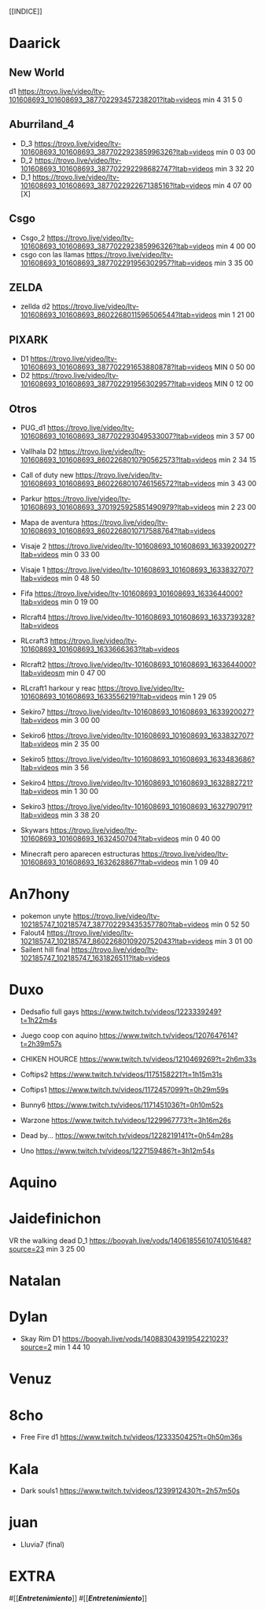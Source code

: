 [[INDICE]]
# Daarick
##  New World
d1 https://trovo.live/video/ltv-101608693_101608693_387702293457238201?ltab=videos min 4 31 5
0

## Aburriland_4 
- D_3 https://trovo.live/video/ltv-101608693_101608693_387702292385996326?ltab=videos min   0 03 00
- D_2 https://trovo.live/video/ltv-101608693_101608693_387702292298682747?ltab=videos min   3 32 20
- D_1 https://trovo.live/video/ltv-101608693_101608693_387702292267138516?ltab=videos min   4 07 00 [X]

## Csgo
- Csgo_2 https://trovo.live/video/ltv-101608693_101608693_387702292385996326?ltab=videos min 4 00 00
- csgo con las llamas https://trovo.live/video/ltv-101608693_101608693_387702291956302957?ltab=videos min 3 35 00
## ZELDA
- zellda d2 https://trovo.live/video/ltv-101608693_101608693_8602268011596506544?ltab=videos min 1 21 00

## PIXARK
- D1      https://trovo.live/video/ltv-101608693_101608693_387702291653880878?ltab=videos MIN 0 50 00
- D2      https://trovo.live/video/ltv-101608693_101608693_387702291956302957?ltab=videos MIN 0 12 00


## Otros

- PUG_d1 https://trovo.live/video/ltv-101608693_101608693_387702293049533007?ltab=videos min 3 57 00

- Vallhala D2 https://trovo.live/video/ltv-101608693_101608693_8602268010790562573?ltab=videos min 2 34 15
- Call of duty new https://trovo.live/video/ltv-101608693_101608693_8602268010746156572?ltab=videos min 3 43 00
- Parkur https://trovo.live/video/ltv-101608693_101608693_3701925925851490979?ltab=videos min 2 23 00
- Mapa de aventura https://trovo.live/video/ltv-101608693_101608693_8602268010717588764?ltab=videos

- Visaje 2 https://trovo.live/video/ltv-101608693_101608693_1633920027?ltab=videos min 0 33 00 
- Visaje 1 https://trovo.live/video/ltv-101608693_101608693_1633832707?ltab=videos min 0 48 50

- Fifa https://trovo.live/video/ltv-101608693_101608693_1633644000?ltab=videos min 0 19 00

- Rlcraft4 https://trovo.live/video/ltv-101608693_101608693_1633739328?ltab=videos
- RLcraft3 https://trovo.live/video/ltv-101608693_101608693_1633666363?ltab=videos
- Rlcraft2 https://trovo.live/video/ltv-101608693_101608693_1633644000?ltab=videosm
  min 0 47 00
- RLcraft1 harkour y reac https://trovo.live/video/ltv-101608693_101608693_1633556219?ltab=videos min 1 29 05

- Sekiro7 https://trovo.live/video/ltv-101608693_101608693_1633920027?ltab=videos min 3 00 00 
- Sekiro6 https://trovo.live/video/ltv-101608693_101608693_1633832707?ltab=videos min 2 35 00
- Sekiro5 https://trovo.live/video/ltv-101608693_101608693_1633483686?ltab=videos min 3 56 
- Sekiro4 https://trovo.live/video/ltv-101608693_101608693_1632882721?ltab=videos min 1 30 00 
- Sekiro3 https://trovo.live/video/ltv-101608693_101608693_1632790791?ltab=videos min 3 38 20

- Skywars https://trovo.live/video/ltv-101608693_101608693_1632450704?ltab=videos min 0 40 00
- Minecraft pero aparecen estructuras https://trovo.live/video/ltv-101608693_101608693_1632628867?ltab=videos min 1 09 40

# An7hony
- pokemon unyte https://trovo.live/video/ltv-102185747_102185747_387702293435357780?ltab=videos min 0 52 50
- Falout4 https://trovo.live/video/ltv-102185747_102185747_8602268010920752043?ltab=videos min 3 01 00
- Sailent hill final https://trovo.live/video/ltv-102185747_102185747_1631826511?ltab=videos

# Duxo
- Dedsafio full gays https://www.twitch.tv/videos/1223339249?t=1h22m4s 

- Juego coop con aquino https://www.twitch.tv/videos/1207647614?t=2h39m57s
- CHIKEN HOURCE https://www.twitch.tv/videos/1210469269?t=2h6m33s

- Coftips2 https://www.twitch.tv/videos/1175158221?t=1h15m31s
- Coftips1 https://www.twitch.tv/videos/1172457099?t=0h29m59s

- Bunny6 https://www.twitch.tv/videos/1171451036?t=0h10m52s
 
- Warzone https://www.twitch.tv/videos/1229967773?t=3h16m26s
- Dead by... https://www.twitch.tv/videos/1228219141?t=0h54m28s
- Uno https://www.twitch.tv/videos/1227159486?t=3h12m54s
# Aquino

# Jaidefinichon
VR the walking dead D_1 https://booyah.live/vods/14061855610741051648?source=23 min 3 25 00

# Natalan


# Dylan
- Skay Rim D1 https://booyah.live/vods/14088304391954221023?source=2 min 1 44 10

# Venuz


# 8cho
- Free Fire d1 https://www.twitch.tv/videos/1233350425?t=0h50m36s

# Kala
- Dark souls1 https://www.twitch.tv/videos/1239912430?t=2h57m50s

# juan 
- Lluvia7 (final)







# EXTRA

#[[___Entretenimiento___]]
#[[___Entretenimiento___]]
